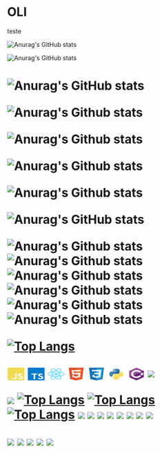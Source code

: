 # OLI
teste

<div>



![Anurag's GitHub stats](https://github-readme-stats.vercel.app/api?username=oliverhard&show_icons=true&theme=tokyonight)

![Anurag's GitHub stats](https://github-readme-stats.vercel.app/api?username=anuraghazra&show_icons=true&theme=radical)


<h1 highcontrast,synthwave  cobalt onedark tokyonight h1>


<div/>

<div>

![Anurag's GitHub stats](https://github-readme-stats.vercel.app/api?username=oliverhard&show_icons=true&theme=radical)


<div/>


![Anurag's Github stats](https://github-readme-stats.vercel.app/api?username=oliverhard&show_icons=true&theme=dark)



![Anurag's Github stats](https://github-readme-stats.vercel.app/api?username=oliverhard&show_icons=true&theme=cobalt)



![Anurag's Github stats](https://github-readme-stats.vercel.app/api?username=oliverhard&show_icons=true&theme=onedark)


![Anurag's Github stats](https://github-readme-stats.vercel.app/api?username=oliverhard&show_icons=true&theme=cobalt2)




![Anurag's GitHub stats](https://github-readme-stats.vercel.app/api?username=oliverhard&show_icons=true&theme=dark)




![Anurag's Github stats](https://github-readme-stats.vercel.app/api?username=oliverhard&show_icons=true&theme=monokai)
![Anurag's Github stats](https://github-readme-stats.vercel.app/api?username=oliverhard&show_icons=true&theme=prussian)
![Anurag's Github stats](https://github-readme-stats.vercel.app/api?username=oliverhard&show_icons=true&theme=nightowl)
![Anurag's Github stats](https://github-readme-stats.vercel.app/api?username=oliverhard&show_icons=true&theme=algolia)
![Anurag's Github stats](https://github-readme-stats.vercel.app/api?username=oliverhard&show_icons=true&theme=blue-green)
![Anurag's Github stats](https://github-readme-stats.vercel.app/api?username=oliverhard&show_icons=true&theme=midnight-purple)

[![Top Langs](https://github-readme-stats.vercel.app/api/top-langs/?username=anuraghazra&exclude_repo=github-readme-stats,oliverhard.github.io)](https://github.com/oliverhard/github-readme-stats)

  <img align="center" alt="oliver-Js" height="30" width="40" src="https://raw.githubusercontent.com/devicons/devicon/master/icons/javascript/javascript-plain.svg">
  <img align="center" alt="oliver-Ts" height="30" width="40" src="https://raw.githubusercontent.com/devicons/devicon/master/icons/typescript/typescript-plain.svg">
  <img align="center" alt="oliver-React" height="30" width="40" src="https://raw.githubusercontent.com/devicons/devicon/master/icons/react/react-original.svg">
  <img align="center" alt="oliver-HTML" height="30" width="40" src="https://raw.githubusercontent.com/devicons/devicon/master/icons/html5/html5-original.svg">
  <img align="center" alt="oliver-CSS" height="30" width="40" src="https://raw.githubusercontent.com/devicons/devicon/master/icons/css3/css3-original.svg">
  <img align="center" alt="oliver-Python" height="30" width="40" src="https://raw.githubusercontent.com/devicons/devicon/master/icons/python/python-original.svg">
  <img align="center" alt="oliver-Csharp" height="30" width="40" src="https://raw.githubusercontent.com/devicons/devicon/master/icons/csharp/csharp-original.svg">
   <a href="(https://discord.com/channels/867837786883227668/867837786883227670" target="_blank"><img src="https://img.shields.io/badge/Discord-7289DA?style=for-the-badge&logo=discord&logoColor=target="_blank"></a> 
   
  ![](https://komarev.com/ghpvc/?username=oliverhard-github-oliverhard&color=blue)
[![Top Langs](https://github-readme-stats.vercel.app/api/top-langs/?username=anuraghazra&exclude_repo=github-readme-stats,oliverhard.github.io)](https://github.com/oliverhard/github-readme-stats)
[![Top Langs](https://github-readme-stats.vercel.app/api/top-langs/?username=anuraghazra&exclude_repo=github-readme-stats,anuraghazra.github.io)](https://github.com/anuraghazra/github-readme-stats)
[![Top Langs](https://github-readme-stats.vercel.app/api/top-langs/?username=anuraghazra&layout=compact)](https://github.com/anuraghazra/github-readme-stats)
![](https://komarev.com/ghpvc/?username=oliverhard-github-username&color=green)
![](https://komarev.com/ghpvc/?username=oliverhard-github-username&color=brightgreen)
![](https://komarev.com/ghpvc/?username=oliverhard-github-username&color=blue)
![](https://komarev.com/ghpvc/?username=oliverhard-github-username&color=red)
![](https://komarev.com/ghpvc/?username=oliverhard-github-username&color=blueviolet)
![](https://komarev.com/ghpvc/?username=oliverhard-github-username&color=yellow)
![](https://komarev.com/ghpvc/?username=oliverhard-github-username&color=orange)
![](https://komarev.com/ghpvc/?username=oliverhard-github-username&color=grey)

</div>
  <a href="https://linkedin.com/in/oliver-tarqui-68b854243/" target="_blank"><img src="https://img.shields.io/badge/LinkedIn-0077B5?style=for-the-badge&logo=linkedin&logo=linkedin&logoColor=white" target="_blank"></a>
  <a href="https://www.instagram.com/oliver.tarqui.g/" target="_blank"><img src="https://img.shields.io/badge/-Instagram-E4405F?style=for-the-badge&logo=instagram&logoColor=white" target="_blank"></a>
<a href ="https://mail.google.com/mail/u/2/#inbox" target="_blank"><img src="https://img.shields.io/badge/Gmail-D14836?style=for-the-badge&logo=gmail&logoColor=white" target="_blank"></a>
 <a href="https://facebook.com/oliver.tarqui.56/" target="_blank"><img src="https://img.shields.io/badge/Facebook-1877F2?style=for-the-badge&logo=facebook&logoColor=white"  target="_blank"></a>
 <a href="https://discord.com/channels/@me" target="_blank"><img src="https://img.shields.io/badge/Discord-7289DA?style=for-the-badge&logo=discord&logoColor=white" target="_blank"></a> 
  
   
